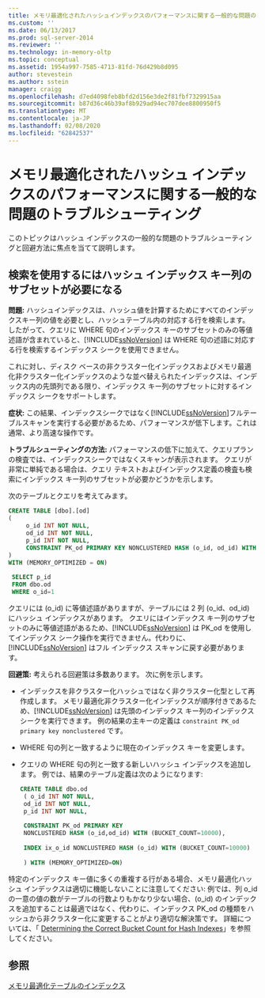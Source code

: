 ```yaml
---
title: メモリ最適化されたハッシュインデックスのパフォーマンスに関する一般的な問題のトラブルシューティング |Microsoft Docs
ms.custom: ''
ms.date: 06/13/2017
ms.prod: sql-server-2014
ms.reviewer: ''
ms.technology: in-memory-oltp
ms.topic: conceptual
ms.assetid: 1954a997-7585-4713-81fd-76d429b8d095
author: stevestein
ms.author: sstein
manager: craigg
ms.openlocfilehash: d7ed4098feb8bfd2d156e3de2f81fbf7329915aa
ms.sourcegitcommit: b87d36c46b39af8b929ad94ec707dee8800950f5
ms.translationtype: MT
ms.contentlocale: ja-JP
ms.lasthandoff: 02/08/2020
ms.locfileid: "62842537"
---
```

# <a name="troubleshooting-common-performance-problems-with-memory-optimized-hash-indexes"></a>メモリ最適化されたハッシュ インデックスのパフォーマンスに関する一般的な問題のトラブルシューティング
  このトピックはハッシュ インデックスの一般的な問題のトラブルシューティングと回避方法に焦点を当てて説明します。  
  
## <a name="search-requires-a-subset-of-hash-index-key-columns"></a>検索を使用するにはハッシュ インデックス キー列のサブセットが必要になる  
 **問題:** ハッシュインデックスは、ハッシュ値を計算するためにすべてのインデックスキー列の値を必要とし、ハッシュテーブル内の対応する行を検索します。 したがって、クエリに WHERE 句のインデックス キーのサブセットのみの等値述語が含まれていると、[!INCLUDE[ssNoVersion](../includes/ssnoversion-md.md)] は WHERE 句の述語に対応する行を検索するインデックス シークを使用できません。  
  
 これに対し、ディスク ベースの非クラスター化インデックスおよびメモリ最適化非クラスター化インデックスのような並べ替えられたインデックスは、インデックス内の先頭列である限り、インデックス キー列のサブセットに対するインデックス シークをサポートします。  
  
 **症状:** この結果、インデックスシークではなく[!INCLUDE[ssNoVersion](../includes/ssnoversion-md.md)]フルテーブルスキャンを実行する必要があるため、パフォーマンスが低下します。これは通常、より高速な操作です。  
  
 **トラブルシューティングの方法:** パフォーマンスの低下に加えて、クエリプランの検査では、インデックスシークではなくスキャンが表示されます。 クエリが非常に単純である場合は、クエリ テキストおよびインデックス定義の検査も検索にインデックス キー列のサブセットが必要かどうかを示します。  
  
 次のテーブルとクエリを考えてみます。  
  
```sql  
CREATE TABLE [dbo].[od]  
(  
     o_id INT NOT NULL,  
     od_id INT NOT NULL,  
     p_id INT NOT NULL,  
     CONSTRAINT PK_od PRIMARY KEY NONCLUSTERED HASH (o_id, od_id) WITH (BUCKET_COUNT = 10000)  
)  
WITH (MEMORY_OPTIMIZED = ON)  
  
 SELECT p_id  
 FROM dbo.od  
 WHERE o_id=1  
```  
  
 クエリには (o_id) に等値述語がありますが、テーブルには 2 列 (o_id、od_id) にハッシュ インデックスがあります。 クエリにはインデックス キー列のサブセットのみに等値述語があるため、[!INCLUDE[ssNoVersion](../includes/ssnoversion-md.md)] は PK_od を使用してインデックス シーク操作を実行できません。代わりに、[!INCLUDE[ssNoVersion](../includes/ssnoversion-md.md)] はフル インデックス スキャンに戻す必要があります。  
  
 **回避策:** 考えられる回避策は多数あります。 次に例を示します。  
  
-   インデックスを非クラスター化ハッシュではなく非クラスター化型として再作成します。 メモリ最適化非クラスター化インデックスが順序付きであるため、[!INCLUDE[ssNoVersion](../includes/ssnoversion-md.md)] は先頭のインデックス キー列のインデックス シークを実行できます。 例の結果の主キーの定義は `constraint PK_od primary key nonclustered` です。  
  
-   WHERE 句の列と一致するように現在のインデックス キーを変更します。  
  
-   クエリの WHERE 句の列と一致する新しいハッシュ インデックスを追加します。 例では、結果のテーブル定義は次のようになります:  
  
    ```sql  
    CREATE TABLE dbo.od  
     ( o_id INT NOT NULL,  
     od_id INT NOT NULL,  
     p_id INT NOT NULL,  
  
     CONSTRAINT PK_od PRIMARY KEY   
     NONCLUSTERED HASH (o_id,od_id) WITH (BUCKET_COUNT=10000),  
  
     INDEX ix_o_id NONCLUSTERED HASH (o_id) WITH (BUCKET_COUNT=10000)  
  
     ) WITH (MEMORY_OPTIMIZED=ON)  
    ```  
  
 特定のインデックス キー値に多くの重複する行がある場合、メモリ最適化ハッシュ インデックスは適切に機能しないことに注意してください: 例では、列 o_id の一意の値の数がテーブルの行数よりもかなり少ない場合、(o_id) のインデックスを追加することは最適ではなく、代わりに、インデックス PK_od の種類をハッシュから非クラスター化に変更することがより適切な解決策です。 詳細については、「 [Determining the Correct Bucket Count for Hash Indexes](../relational-databases/indexes/indexes.md)」を参照してください。  
  
## <a name="see-also"></a>参照  
 [メモリ最適化テーブルのインデックス](../relational-databases/in-memory-oltp/memory-optimized-tables.md)  
  
  
